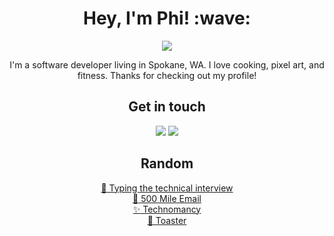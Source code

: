 <div align="center">
  <h1>Hey, I'm Phi! :wave:</h1>
  <img src="https://img.shields.io/badge/meaning%20of%20life-42-blue">

  I'm a software developer living in Spokane, WA. I love cooking, pixel art, and fitness. Thanks for checking out my profile!

  ## Get in touch
  <a href="mailto:phithat@oulook.com"><img src="https://img.shields.io/badge/Microsoft_Outlook-0078D4?style=for-the-badge&logo=microsoft-outlook&logoColor=white"></a>
  <a href="https://www.linkedin.com/in/phi-ton/"><img src="https://img.shields.io/badge/LinkedIn-0077B5?style=for-the-badge&logo=linkedin&logoColor=white"></a>
  
  ## Random
  <a href="https://aphyr.com/posts/342-typing-the-technical-interview">:seedling: Typing the technical interview</a><br/>
  <a href="https://500mile.email/">:email: 500 Mile Email</a><br/>
  <a href="https://james.hamsterrepublic.com/technomancy/">:sparkles: Technomancy</a><br/>
  <a href="https://www.danielsen.com/jokes/objecttoaster.txt">:bread: Toaster</a>
</p>
